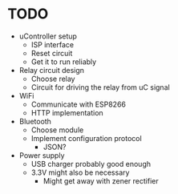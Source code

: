 # TODO

* uController setup
  * ISP interface
  * Reset circuit
  * Get it to run reliably
* Relay circuit design
  * Choose relay
  * Circuit for driving the relay from uC signal
* WiFi
  * Communicate with ESP8266
  * HTTP implementation
* Bluetooth
  * Choose module
  * Implement configuration protocol
    * JSON?
* Power supply
  * USB charger probably good enough
  * 3.3V might also be necessary
    * Might get away with zener rectifier
